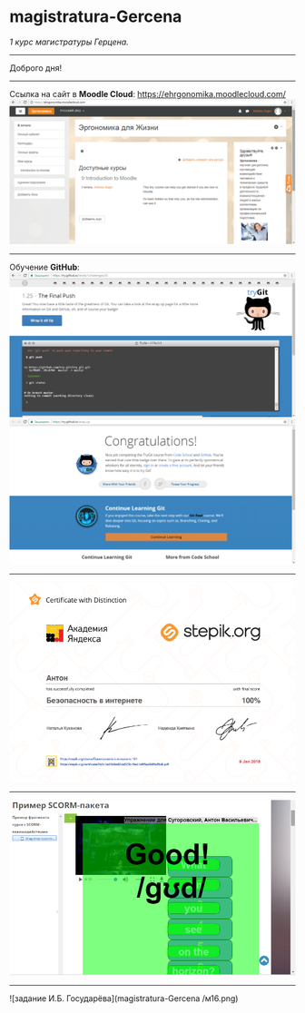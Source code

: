# magistratura-Gercena
*1 курс магистратуры Герцена.*
***
Доброго дня!
***
Ссылка на сайт в **Moodle Cloud**: https://ehrgonomika.moodlecloud.com/
![ehrgonomika](https://github.com/555Anton/magistratura-Gercena/blob/master/moodlecloud.com.1.png)
***
Обучение **GitHub**:
![обучение github.1.png](https://github.com/555Anton/magistratura-Gercena/blob/master/%D0%BE%D0%B1%D1%83%D1%87%D0%B5%D0%BD%D0%B8%D0%B5%20github1.png)
![обучение github.1.1.png](https://github.com/555Anton/magistratura-Gercena/blob/master/%D0%BE%D0%B1%D1%83%D1%87%D0%B5%D0%BD%D0%B8%D0%B5%20github1.1.png)
***
![сертификат о прохождении курса на stepik](https://github.com/555Anton/magistratura-Gercena/blob/master/%D1%81%D0%B5%D1%80%D1%82%D0%B8%D1%84%D0%B8%D0%BA%D0%B0%D1%82%20stepik.png)
***
![задание И.Б. Государёва](https://github.com/555Anton/magistratura-Gercena/blob/master/%D0%9F%D1%80%D0%B8%D0%BC%D0%B5%D1%80%20%D0%B2%D1%8B%D0%BF%D0%BE%D0%BB%D0%BD%D0%B5%D0%BD%D0%B8%D1%8F%20%D0%B7%D0%B0%D0%B4%D0%B0%D0%BD%D0%B8%D1%8F.png)
***
![задание И.Б. Государёва](magistratura-Gercena /м16.png)
